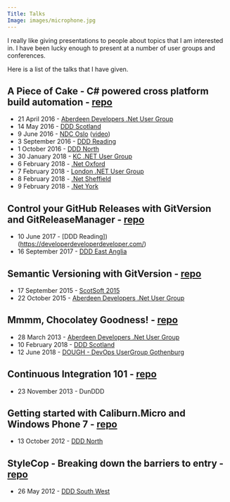```yaml
---
Title: Talks
Image: images/microphone.jpg
---
```


I really like giving presentations to people about topics that I am interested in.  I have been lucky enough to present at a number of user groups and conferences.

Here is a list of the talks that I have given.

## A Piece of Cake - C# powered cross platform build automation - [repo](https://github.com/gep13/CakeDemos)

* 21 April 2016 - [Aberdeen Developers .Net User Group](https://www.aberdeendevelopers.co.uk/april-2016-meeting-gary-ewan-park/)
* 14 May 2016 - [DDD Scotland](https://ddd.scot/)
* 9 June 2016 - [NDC Oslo](https://ndcoslo.com/) ([video](https://vimeo.com/171704581))
* 3 September 2016 - [DDD Reading](https://developerdeveloperdeveloper.com/)
* 1 October 2016 - [DDD North](http://www.dddnorth.co.uk/)
* 30 January 2018 - [KC .NET User Group](https://www.meetup.com/KC-NET-User-Group)
* 6 February 2018 - [.Net Oxford](https://www.meetup.com/dotnetoxford)
* 7 February 2018 - [London .NET User Group](https://www.meetup.com/London-NET-User-Group)
* 8 February 2018 - [.Net Sheffield](https://www.meetup.com/dotnetsheff)
* 9 February 2018 - [.Net York](https://www.meetup.com/dotnetYork)

## Control your GitHub Releases with GitVersion and GitReleaseManager - [repo](https://github.com/gep13/GitHubReleaseDemos)

* 10 June 2017 - [DDD Reading])(https://developerdeveloperdeveloper.com/)
* 16 September 2017 - [DDD East Anglia](https://www.dddeastanglia.com/)

## Semantic Versioning with GitVersion - [repo](https://github.com/gep13/GitVersionDemos)

* 17 September 2015 - [ScotSoft 2015](https://scotsoft.scot/)
* 22 October 2015 - [Aberdeen Developers .Net User Group](http://www.aberdeendevelopers.co.uk/)

## Mmmm, Chocolatey Goodness! - [repo](https://github.com/gep13/ChocolateyDemos)

* 28 March 2013 - [Aberdeen Developers .Net User Group](http://www.aberdeendevelopers.co.uk/)
* 10 February 2018 - [DDD Scotland](https://ddd.scot/)
* 12 June 2018 - [DOUGH - DevOps UserGroup Gothenburg](https://www.meetup.com/DOUGH-DevOps-Usergroup-Gothenburg/)

## Continuous Integration 101 - [repo](https://github.com/gep13/ContinuousIntegrationDemos)

* 23 November 2013 - DunDDD

## Getting started with Caliburn.Micro and Windows Phone 7 - [repo](https://github.com/gep13/CaliburnMicroDemos)

* 13 October 2012 - [DDD North](http://www.dddnorth.co.uk/)

## StyleCop - Breaking down the barriers to entry - [repo](https://github.com/gep13/StyleCopDemos)

* 26 May 2012 - [DDD South West](https://dddsouthwest.com/)
